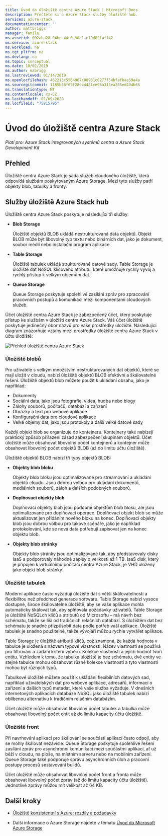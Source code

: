 ```yaml
---
title: Úvod do úložiště centra Azure Stack | Microsoft Docs
description: Přečtěte si o Azure Stack služby úložiště hub.
services: azure-stack
documentationcenter: ''
author: mattbriggs
manager: femila
ms.assetid: 092aba28-04bc-44c0-90e1-e79d82f4ff42
ms.service: azure-stack
ms.workload: na
ms.tgt_pltfrm: na
ms.devlang: na
ms.topic: conceptual
ms.date: 10/02/2019
ms.author: mabrigg
ms.lastreviewed: 01/14/2019
ms.openlocfilehash: 462213c5564967c08961c0277f54bfafbaa59a4a
ms.sourcegitcommit: 1185b66f69f28e44481ce96a315ea285ed404b66
ms.translationtype: MT
ms.contentlocale: cs-CZ
ms.lasthandoff: 01/09/2020
ms.locfileid: "75815795"
---
```

# <a name="introduction-to-azure-stack-hub-storage"></a>Úvod do úložiště centra Azure Stack

*Platí pro: Azure Stack integrovaných systémů centra a Azure Stack Development Kit*

## <a name="overview"></a>Přehled

Úložiště centra Azure Stack je sada služeb cloudového úložiště, která odpovídá službám poskytovaným Azure Storage. Mezi tyto služby patří objekty blob, tabulky a fronty.

## <a name="azure-stack-hub-storage-services"></a>Služby úložiště Azure Stack hub

Úložiště centra Azure Stack poskytuje následující tři služby:

- **Blob Storage**

    Úložiště objektů BLOB ukládá nestrukturovaná data objektů. Objekt BLOB může být libovolný typ textu nebo binárních dat, jako je dokument, soubor médií nebo instalační program aplikace.

- **Table Storage**

    Úložiště tabulek ukládá strukturované datové sady. Table Storage je úložiště dat NoSQL klíčového atributu, které umožňuje rychlý vývoj a rychlý přístup k velkým objemům dat.

- **Queue Storage**

    Queue Storage poskytuje spolehlivé zasílání zpráv pro zpracování pracovních postupů a komunikaci mezi komponentami cloudových služeb.

Účet úložiště centra Azure Stack je zabezpečený účet, který poskytuje přístup ke službám v úložišti centra Azure Stack. Váš účet úložiště poskytuje jedinečný obor názvů pro vaše prostředky úložiště. Následující diagram znázorňuje vztahy mezi prostředky úložiště centra Azure Stack v účtu úložiště:

![Přehled úložiště centra Azure Stack](media/azure-stack-storage-overview/AzureStackStorageOverview.png)

### <a name="blob-storage"></a>Úložiště blobů

Pro uživatele s velkým množstvím nestrukturovaných dat objektů, které se mají uložit v cloudu, nabízí úložiště objektů BLOB efektivní a škálovatelné řešení. Úložiště objektů blob můžete použít k ukládání obsahu, jako je například:

- Dokumenty
- Sociální data, jako jsou fotografie, videa, hudba nebo blogy
- Zálohy souborů, počítačů, databází a zařízení
- Obrázky a text pro webové aplikace
- Konfigurační data pro cloudové aplikace
- Velké objemy dat, jako jsou protokoly a další velké datové sady

Každý objekt blob se organizuje do kontejneru. Kontejnery také nabízejí praktický způsob přiřazení zásad zabezpečení skupinám objektů. Účet úložiště může obsahovat libovolný počet kontejnerů a kontejner může obsahovat libovolný počet objektů BLOB (až do limitu účtu úložiště).

Úložiště objektů BLOB nabízí tři typy objektů BLOB:

- **Objekty blob bloku**

    Objekty blob bloku jsou optimalizované pro streamování a ukládání objektů cloudu. Jsou dobrou volbou pro ukládání dokumentů, mediálních souborů, záloh a dalších podobných souborů.

- **Doplňovací objekty blob**

    Doplňovací objekty blob jsou podobné objektům blob bloku, ale jsou optimalizované pro doplňovací operace. Doplňovací objekt blob se může aktualizovat jen přidáním nového bloku na konec. Doplňovací objekty blob jsou dobrou volbou pro takové scénáře, jako je například protokolování, kde se nová data potřebují zapisovat jen na konec objektu blob.

- **Objekty blob stránky**

    Objekty blob stránky jsou optimalizované tak, aby představovaly disky IaaS a podporovaly náhodné zápisy o velikosti až 1 TB. IaaS disk, který je připojen k virtuálnímu počítači centra Azure Stack, je VHD uložený jako objekt blob stránky.

### <a name="table-storage"></a>Úložiště tabulek

Moderní aplikace často vyžadují úložiště dat s větší škálovatelností a flexibilitou než předchozí generace softwaru. Table Storage nabízí vysoce dostupné, široce škálovatelné úložiště, aby se vaše aplikace mohla automaticky škálovat tak, aby splňovala požadavky uživatelů. Table Storage je úložiště NoSQLch klíčů a atributů od Microsoftu – má návrh bez schématu, takže se liší od tradičních relačních databází. S úložištěm dat bez schématu je snadné přizpůsobit data podle potřeb vaší aplikace. Úložiště tabulek je snadno použitelné, takže vývojáři můžou rychle vytvářet aplikace.

Table Storage je úložiště atributů klíčů, což znamená, že každá hodnota v tabulce je uložená s názvem typové vlastnosti. Název vlastnosti se používá pro filtrování a zadání kritérií výběru. Kolekce vlastností a jejich hodnot tvoří entitu. Vzhledem k tomu, že tabulka úložiště je bez schématu, dvě entity ve stejné tabulce mohou obsahovat různé kolekce vlastností a tyto vlastnosti mohou být různých typů.

Tabulkové úložiště můžete použít k ukládání flexibilních datových sad, například uživatelských dat pro webové aplikace, adresářů, informací o zařízení a dalších typů metadat, které vaše služba vyžaduje. V dnešních internetových aplikacích databáze NoSQL jako úložiště tabulek nabízí oblíbenou alternativu k tradičním relačním databázím.

Účet úložiště může obsahovat libovolný počet tabulek a tabulka může obsahovat libovolný počet entit až do limitu kapacity účtu úložiště.

### <a name="queue-storage"></a>Úložiště front

Při navrhování aplikací pro škálování se součásti aplikací často odpojí, aby se mohly škálovat nezávisle. Queue Storage poskytuje spolehlivé řešení zasílání zpráv pro asynchronní komunikaci mezi součástmi aplikací, ať už běží v cloudu, na ploše, na místním serveru nebo na mobilním zařízení. Queue Storage také podporuje správu asynchronních úloh a pracovní postupy procesů sestavování buildů.

Účet úložiště může obsahovat libovolný počet front a fronta může obsahovat libovolný počet zpráv (až do limitu kapacity účtu úložiště). Jednotlivé zprávy můžou mít velikost až 64 KB.

## <a name="next-steps"></a>Další kroky

- [Úložiště konzistentní s Azure: rozdíly a požadavky](azure-stack-acs-differences.md)

- Další informace o Azure Storage najdete v tématu [Úvod do Microsoft Azure Storage](/azure/storage/common/storage-introduction)
